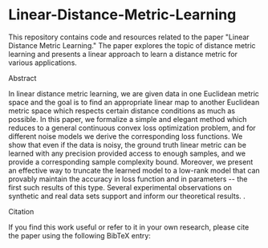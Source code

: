 # Linear-Distance-Metric-Learning
This repository contains code and resources related to the paper "Linear Distance Metric Learning." 
The paper explores the topic of distance metric learning and presents a linear approach to learn a distance metric for various applications.

Abstract

In linear distance metric learning, we are given data in one Euclidean metric space and the goal is to find an appropriate linear map to another Euclidean metric space which respects certain distance conditions as much as possible. In this paper, we formalize a simple and elegant method which reduces to a general continuous convex loss optimization problem, and for different noise models we derive the corresponding loss functions. 
We show that even if the data is noisy, the ground truth linear metric can be learned with any precision provided access to enough samples, and we provide a corresponding sample complexity bound. 
Moreover, we present an effective way to truncate the learned model to a low-rank model that can provably maintain the accuracy in loss function and in parameters -- the first such results of this type.  Several experimental observations on synthetic and real data sets support and inform our theoretical results.  .

Citation

If you find this work useful or refer to it in your own research, please cite the paper using the following BibTeX entry:

